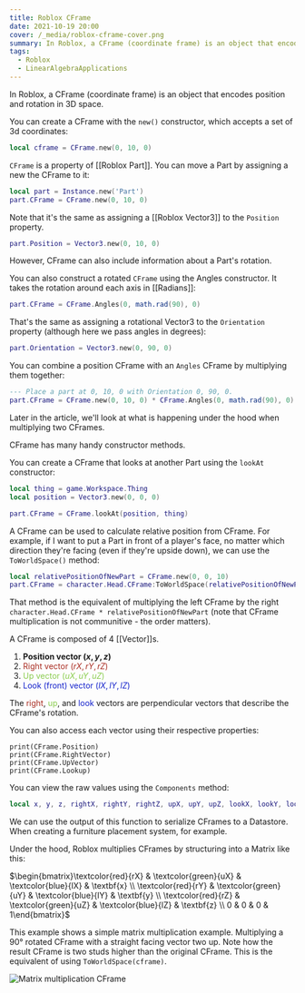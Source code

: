 ```yaml
---
title: Roblox CFrame
date: 2021-10-19 20:00
cover: /_media/roblox-cframe-cover.png
summary: In Roblox, a CFrame (coordinate frame) is an object that encodes position and rotation in 3D space.
tags:
  - Roblox
  - LinearAlgebraApplications
---
```


In Roblox, a CFrame (coordinate frame) is an object that encodes position and rotation in 3D space.

You can create a CFrame with the `new()` constructor, which accepts a set of 3d coordinates:

```lua
local cframe = CFrame.new(0, 10, 0)
```

`CFrame` is a property of [[Roblox Part]]. You can move a Part by assigning a new the CFrame to it:

```lua
local part = Instance.new('Part')
part.CFrame = CFrame.new(0, 10, 0)
```

Note that it's the same as assigning a [[Roblox Vector3]] to the `Position` property.

```lua
part.Position = Vector3.new(0, 10, 0)
```

However, CFrame can also include information about a Part's rotation.

You can also construct a rotated `CFrame` using the Angles constructor. It takes the rotation around each axis in [[Radians]]:

```lua
part.CFrame = CFrame.Angles(0, math.rad(90), 0)
```

That's the same as assigning a rotational Vector3 to the `Orientation` property (although here we pass angles in degrees):

```lua
part.Orientation = Vector3.new(0, 90, 0)
```

You can combine a position CFrame with an `Angles` CFrame by multiplying them together:

```lua
--- Place a part at 0, 10, 0 with Orientation 0, 90, 0.
part.CFrame = CFrame.new(0, 10, 0) * CFrame.Angles(0, math.rad(90), 0)
```

Later in the article, we'll look at what is happening under the hood when multiplying two CFrames.

CFrame has many handy constructor methods.

You can create a CFrame that looks at another Part using the `lookAt` constructor:

```lua
local thing = game.Workspace.Thing
local position = Vector3.new(0, 0, 0)

part.CFrame = CFrame.lookAt(position, thing)
```

A CFrame can be used to calculate relative position from CFrame. For example, if I want to put a Part in front of a player's face, no matter which direction they're facing (even if they're upside down), we can use the `ToWorldSpace()` method:

```lua
local relativePositionOfNewPart = CFrame.new(0, 0, 10)
part.CFrame = character.Head.CFrame:ToWorldSpace(relativePositionOfNewPart)
```

That method is the equivalent of multiplying the left CFrame by the right  `character.Head.CFrame * relativePositionOfNewPart` (note that CFrame multiplication is not communitive - the order matters). 

A CFrame is composed of 4 [[Vector]]s. 

1. <strong>Position vector $(x, y, z)$</strong>
2. <font color="#A92C21">Right vector $(rX, rY, rZ)$</font>
3. <font color="#89CC4C">Up vector $(uX, uY, uZ)$</font>
4. <font color="#1220CB">Look (front) vector $(lX, lY, lZ)$</font>

The <font color="#A92C21">right</font>, <font color="#89CC4C">up</font>, and <font color="#1220CB">look</font> vectors are perpendicular vectors that describe the CFrame's rotation.

You can also access each vector using their respective properties:

```
print(CFrame.Position)
print(CFrame.RightVector)
print(CFrame.UpVector)
print(CFrame.Lookup)
```

You can view the raw values using the `Components` method: 

```lua
local x, y, z, rightX, rightY, rightZ, upX, upY, upZ, lookX, lookY, lookZ = cf:Components()
```

We can use the output of this function to serialize CFrames to a Datastore. When creating a furniture placement system, for example.


Under the hood, Roblox multiplies CFrames by structuring into a Matrix like this:

$\begin{bmatrix}\textcolor{red}{rX} & \textcolor{green}{uX} & \textcolor{blue}{lX} & \textbf{x} \\ \textcolor{red}{rY} & \textcolor{green}{uY} & \textcolor{blue}{lY} & \textbf{y} \\ \textcolor{red}{rZ} & \textcolor{green}{uZ} & \textcolor{blue}{lZ} & \textbf{z} \\ 0 & 0 & 0 & 1\end{bmatrix}$


This example shows a simple matrix multiplication example. Multiplying a 90° rotated CFrame with a straight facing vector two up. Note how the result CFrame is two studs higher than the original CFrame. This is the equivalent of using `ToWorldSpace(cframe)`.

![Matrix multiplication CFrame](/_media/cframes-matrix-multiplication-cover.gif)